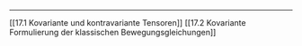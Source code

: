 ***

[[17.1 Kovariante und kontravariante Tensoren]]
[[17.2 Kovariante Formulierung der klassischen Bewegungsgleichungen]]